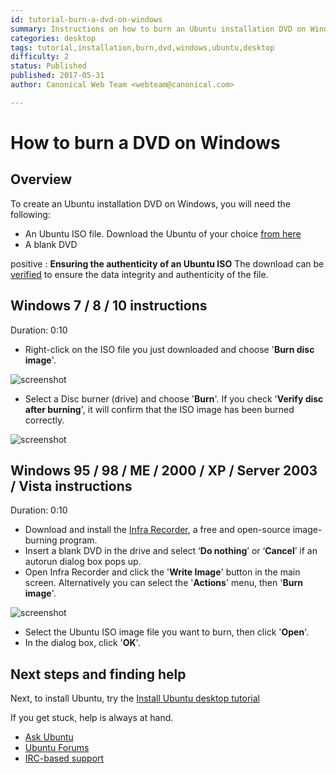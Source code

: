 ```yaml
---
id: tutorial-burn-a-dvd-on-windows
summary: Instructions on how to burn an Ubuntu installation DVD on Windows.
categories: desktop
tags: tutorial,installation,burn,dvd,windows,ubuntu,desktop
difficulty: 2
status: Published
published: 2017-05-31
author: Canonical Web Team <webteam@canonical.com>

---
```


# How to burn a DVD on Windows

## Overview

To create an Ubuntu installation DVD on Windows, you will need the following:

* An Ubuntu ISO file. Download the Ubuntu of your choice [from here](https://www.ubuntu.com/download)
* A blank DVD

positive
: **Ensuring the authenticity of an Ubuntu ISO**
The download can be [verified](/tutorial/tutorial-how-to-verify-ubuntu) to ensure the data integrity and authenticity of the file.

## Windows 7 / 8 / 10 instructions
Duration: 0:10

* Right-click on the ISO file you just downloaded and choose '**Burn disc image**'.

![screenshot](https://assets.ubuntu.com/v1/64efd281-windows-10-burn-1.jpg)

* Select a Disc burner (drive) and choose '**Burn**'. If you check '**Verify disc after burning**', it will confirm that the ISO image has been burned correctly.

![screenshot](https://assets.ubuntu.com/v1/c2ce3ee7-windows-10-burn-2.jpg)

## Windows 95 / 98 / ME / 2000 / XP / Server 2003 / Vista instructions
Duration: 0:10

- Download and install the [Infra Recorder](http://infrarecorder.org/?page_id=5), a free and open-source image-burning program.
- Insert a blank DVD in the drive and select ‘**Do nothing**’ or ‘**Cancel**’ if an autorun dialog box pops up.
- Open Infra Recorder and click the '**Write Image**' button in the main screen. Alternatively you can select the '**Actions**' menu, then '**Burn image**'.

![screenshot](https://assets.ubuntu.com/v1/cfb3e0b1-cd_windows_01_medium.jpg)

- Select the Ubuntu ISO image file you want to burn, then click '**Open**'.
- In the dialog box, click '**OK**'.

## Next steps and finding help

Next, to install Ubuntu, try the [Install Ubuntu desktop tutorial](/tutorial/tutorial-install-ubuntu-desktop)

If you get stuck, help is always at hand.

* [Ask Ubuntu](https://askubuntu.com/)
* [Ubuntu Forums](https://ubuntuforums.org/)
* [IRC-based support](https://wiki.ubuntu.com/IRC/ChannelList)
